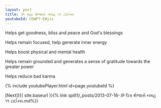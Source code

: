 ```yaml
---
layout: post
title: ૐ મહા થેજાસે નમહ ૧૧ ટાઈમ્સ
youtubeId: USWP7-EHjzs
---
```

 
 
Helps get goodness, bliss and peace and God's blessings
 
Helps remain focused, help generate inner energy 
 
Helps boost physical and mental health 
 
Helps remain grounded and generates a sense of gratitude towards the greater power 
 
Helps reduce bad karma
 
 
 
 


{% include youtubePlayer.html id=page.youtubeId %}
 
[Next]({{ site.baseurl }}{% link  split1/_posts/2013-07-16-ૐ ઉગ્ર થેજાસે નમહ ૧૧ ટાઈમ્સ.md%})
 
